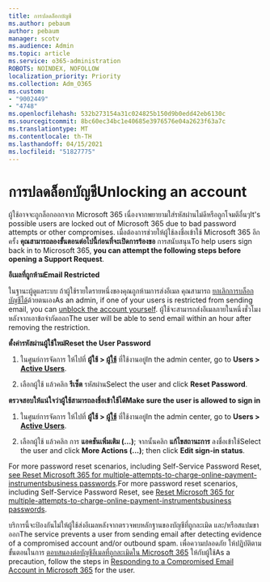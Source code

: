 ```yaml
---
title: การปลดล็อกบัญชี
ms.author: pebaum
author: pebaum
manager: scotv
ms.audience: Admin
ms.topic: article
ms.service: o365-administration
ROBOTS: NOINDEX, NOFOLLOW
localization_priority: Priority
ms.collection: Adm_O365
ms.custom:
- "9002449"
- "4748"
ms.openlocfilehash: 532b273154a31c024825b150d9b0edd42eb6130c
ms.sourcegitcommit: 8bc60ec34bc1e40685e3976576e04a2623f63a7c
ms.translationtype: MT
ms.contentlocale: th-TH
ms.lasthandoff: 04/15/2021
ms.locfileid: "51827775"
---
```

# <a name="unlocking-an-account"></a><span data-ttu-id="23a28-102">การปลดล็อกบัญชี</span><span class="sxs-lookup"><span data-stu-id="23a28-102">Unlocking an account</span></span>

<span data-ttu-id="23a28-103">ผู้ใช้อาจจะถูกล็อกออกจาก Microsoft 365 เนื่องจากพยายามใส่รหัสผ่านไม่ดีหรือถูกโจมตีอื่นๆ</span><span class="sxs-lookup"><span data-stu-id="23a28-103">It's possible users are locked out of Microsoft 365 due to bad password attempts or other compromises.</span></span> <span data-ttu-id="23a28-104">เมื่อต้องการช่วยให้ผู้ใช้ลงชื่อเข้าใช้ Microsoft 365 อีกครั้ง **คุณสามารถลองขั้นตอนต่อไปนี้ก่อนที่จะเปิดการร้องขอ** การสนับสนุน</span><span class="sxs-lookup"><span data-stu-id="23a28-104">To help users sign back in to Microsoft 365, **you can attempt the following steps before opening a Support Request**.</span></span> 

<span data-ttu-id="23a28-105">**อีเมลที่ถูกห้าม**</span><span class="sxs-lookup"><span data-stu-id="23a28-105">**Email Restricted**</span></span>

<span data-ttu-id="23a28-106">ในฐานะผู้ดูแลระบบ ถ้าผู้ใช้รายใดรายหนึ่งของคุณถูกห้ามการส่งอีเมล คุณสามารถ [ยกเลิกการบล็อกบัญชีได้](https://docs.microsoft.com/microsoft-365/security/office-365-security/removing-user-from-restricted-users-portal-after-spam)ด้วยตนเอง</span><span class="sxs-lookup"><span data-stu-id="23a28-106">As an admin, if one of your users is restricted from sending email, you can [unblock the account yourself](https://docs.microsoft.com/microsoft-365/security/office-365-security/removing-user-from-restricted-users-portal-after-spam).</span></span> <span data-ttu-id="23a28-107">ผู้ใช้จะสามารถส่งอีเมลภายในหนึ่งชั่วโมงหลังจากเอาข้อจํากัดออก</span><span class="sxs-lookup"><span data-stu-id="23a28-107">The user will be able to send email within an hour after removing the restriction.</span></span>

<span data-ttu-id="23a28-108">**ตั้งค่ารหัสผ่านผู้ใช้ใหม่**</span><span class="sxs-lookup"><span data-stu-id="23a28-108">**Reset the User Password**</span></span>

1. <span data-ttu-id="23a28-109">ในศูนย์การจัดการ ให้ไปที่ **ผู้ใช้ > [ผู้ใช้](https://admin.microsoft.com/Adminportal/Home?source=applauncher#/users)** ที่ใช้งานอยู่</span><span class="sxs-lookup"><span data-stu-id="23a28-109">In the admin center, go to **Users > [Active Users](https://admin.microsoft.com/Adminportal/Home?source=applauncher#/users)**.</span></span>

2. <span data-ttu-id="23a28-110">เลือกผู้ใช้ แล้วคลิก **รีเซ็ต** รหัสผ่าน</span><span class="sxs-lookup"><span data-stu-id="23a28-110">Select the user and click **Reset Password**.</span></span>

<span data-ttu-id="23a28-111">**ตรวจสอบให้แน่ใจว่าผู้ใช้สามารถลงชื่อเข้าใช้ได้**</span><span class="sxs-lookup"><span data-stu-id="23a28-111">**Make sure the user is allowed to sign in**</span></span>

1. <span data-ttu-id="23a28-112">ในศูนย์การจัดการ ให้ไปที่ **ผู้ใช้ > [ผู้ใช้](https://admin.microsoft.com/Adminportal/Home?source=applauncher#/users)** ที่ใช้งานอยู่</span><span class="sxs-lookup"><span data-stu-id="23a28-112">In the admin center, go to **Users > [Active Users](https://admin.microsoft.com/Adminportal/Home?source=applauncher#/users)**.</span></span>

2. <span data-ttu-id="23a28-113">เลือกผู้ใช้ แล้วคลิก การ **แอคชันเพิ่มเติม (...)**; จากนั้นคลิก **แก้ไขสถานะการ** ลงชื่อเข้าใช้</span><span class="sxs-lookup"><span data-stu-id="23a28-113">Select the user and click **More Actions (...)**; then click **Edit sign-in status**.</span></span>

<span data-ttu-id="23a28-114">For more password reset scenarios, including Self-Service Password Reset, [see Reset Microsoft 365 for multiple-attempts-to-charge-online-payment-instrumentsbusiness passwords](https://docs.microsoft.com/microsoft-365/admin/add-users/reset-passwords?view=o365-worldwide).</span><span class="sxs-lookup"><span data-stu-id="23a28-114">For more password reset scenarios, including Self-Service Password Reset, see [Reset Microsoft 365 for multiple-attempts-to-charge-online-payment-instrumentsbusiness passwords](https://docs.microsoft.com/microsoft-365/admin/add-users/reset-passwords?view=o365-worldwide).</span></span>

<span data-ttu-id="23a28-115">บริการนี้จะป้องกันไม่ให้ผู้ใช้ส่งอีเมลหลังจากตรวจพบหลักฐานของบัญชีที่ถูกละเมิด และ/หรือสแปมขาออก</span><span class="sxs-lookup"><span data-stu-id="23a28-115">The service prevents a user from sending email after detecting evidence of a compromised account and/or outbound spam.</span></span> <span data-ttu-id="23a28-116">เพื่อความปลอดภัย ให้ปฏิบัติตามขั้นตอนในการ [ตอบสนองต่อบัญชีอีเมลที่ถูกละเมิดใน Microsoft 365](https://docs.microsoft.com/microsoft-365/security/office-365-security/responding-to-a-compromised-email-account) ให้กับผู้ใช้</span><span class="sxs-lookup"><span data-stu-id="23a28-116">As a precaution, follow the steps in [Responding to a Compromised Email Account in Microsoft 365](https://docs.microsoft.com/microsoft-365/security/office-365-security/responding-to-a-compromised-email-account) for the user.</span></span>
